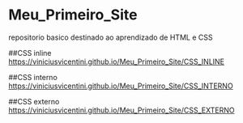 # Meu_Primeiro_Site
repositorio basico destinado ao aprendizado de HTML e CSS

##CSS inline
https://viniciusvicentini.github.io/Meu_Primeiro_Site/CSS_INLINE

##CSS interno
https://viniciusvicentini.github.io/Meu_Primeiro_Site/CSS_INTERNO


##CSS externo
https://viniciusvicentini.github.io/Meu_Primeiro_Site/CSS_EXTERNO
